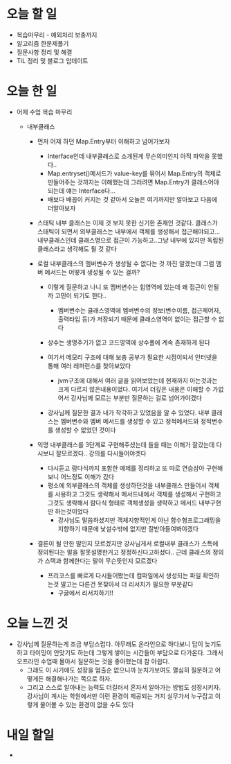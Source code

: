 # 오늘 할 일

- 복습마무리 - 예외처리 보충까지
- 알고리즘 한문제풀기
- 질문사항 정리 및 해결
- TiL 정리 및 블로그 업데이트

# 오늘 한 일

- 어제 수업 복습 마무리

  - 내부클래스

    - 먼저 어제 하던 Map.Entry부터 이해하고 넘어가보자

      - Interface인데 내부클래스로 소개된게 무슨의미인지 아직 파악을 못했다..
      - Map.entryset()메서드가 value-key를 묶어서 Map.Entry의 객체로 만들어주는 것까지는 이해했는데 그러려면 Map.Entry가 클래스어야 되는데 얘는 Interface다...
      - 배보다 배꼽이 커지는 것 같아서 오늘은 여기까지만 알아보고 다음에 더알아보자

    - 스태틱 내부 클래스는 이제 것 보지 못한 신기한 존재인 것같다. 클래스가 스태틱이 되면서 외부클래스는 내부에서 객체를 생성해서 접근해야되고... 내부클래스인데 클래스명으로 접근이 가능하고..그냥 내부에 있지만 독립된 클래스라고 생각해도 될 것 같다

    - 로컬 내부클래스의 멤버변수가 생성될 수 없다는 것 까진 알겠는데 그럼 멤버 메서드는 어떻게 생성될 수 있는 걸까? 

      - 이렇게 질문하고 나니 또 멤버변수는 힙영역에 있는데 왜 접근이 안될까 고민이 되기도 한다..

        - 멤버변수는 클래스영역에 멤버변수의 정보(변수이름, 접근제어자, 출력타입 등)가 저장되기 때문에 클래스영역이 없이는 접근할 수 없다

      - 상수는 생명주기가 없고 코드영역에 상수풀에 계속 존재하게 된다

      - 여기서 메모리 구조에 대해 보충 공부가 필요한 시점이되서 인터넷을 통해 여러 레퍼런스를 찾아보았다

        - jvm구조에 대해서 여러 글을 읽어보았는데 현재까지 아는것과는 크게 다르지 않은내용이었다. 여기서 더깊은 내용은 이해할 수 가없어서 강사님께 모르는 부분만 질문하는 걸로 넘어가야겠다

      - 강사님께 질문한 결과 내가 착각하고 있었음을 알 수 있었다. 내부 클래스는 멤버변수와 멤버 메서드를 생성할 수 있고 정적메서드와 정적변수를 생성할 수 없었던 것이다

        

    - 익명 내부클래스를 3단계로 구현해주셨는데 들을 때는 이해가 잘갔는데 다시보니 잘모르겠다.. 강의를 다시들어야겟다

      - 다시듣고 람다식까지 포함한 예제를 정리하고 또 따로 연습삼아 구현해보니 어느정도 이해가 갔다
      - 평소에 외부클래스의 객체를 생성하던것을 내부클래스 만들어서 객체를 사용하고 그것도 생략해서 메서드내에서 객체를 생성해서 구현하고 그것도 생략해서 람다식 형태로 객체생성을 생략하고 메서드 내부구현만 하는것이었다
        - 강사님도 말씀하셨지만 객체지향적인게 아닌 함수형프로그래밍을 지향하기 때문에 낯설수밖에 없지만 잘받아들여봐야겠다

    - 결론이 될 만한 말인지 모르겠지만 강사님게서 로컬내부 클래스가 스특에 정의된다는 말을 잘못설명한거고 정정하신다고하셨다.. 근데 클래스의 정의가 스택과 함께한다는 말이 무슨뜻인지 모르겠다

      - 프리코스를 빠르게 다시들어봤는데 컴파일에서 생성되는 파일 확인하는것 말고는 다른건 못찾아서 더 리서치가 필요한 부분같다
        - 구글에서 리서치하기!!

      

# 오늘 느낀 것

-   강사님께 질문하는게 조금 부담스럽다. 아무래도 온라인으로 하다보니 답이 늦기도하고 타이밍이 안맞기도 하는데 그렇게 쌓이는 시간들이 부담으로 다가온다. 그래서 오프라인 수업때 몰아서 질문하는 것을 좋아했는데 참 아쉽다. 
    -   그래도 이 시기에도 성장을 멈출순 없으니까 눈치가보여도 열심히 질문하고 어떻게든 해결해나가는 쪽으로 하자.
    -    그리고 스스로 알아내는 능력도 더길러서 혼자서 알아가는 방법도 성장시키자. 강사님이 계시는 학원에서만 이런 환경이 제공되는 거지 실무가서 누구잡고 이렇게 물어볼 수 있는 환경이 없을 수도 있다

# 내일 할일

- 



